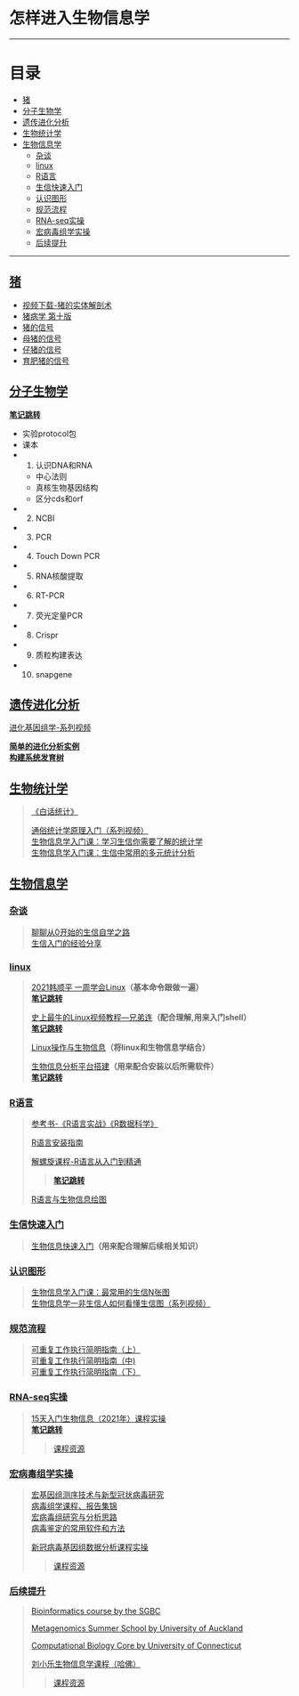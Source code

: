# 怎样进入生物信息学
---

# 目录

  - [猪](#猪)
  - [分子生物学](#分子生物学)
  - [遗传进化分析](#遗传进化分析)
  - [生物统计学](#生物统计学)
  - [生物信息学](#生物信息学)
    - [杂谈](#杂谈)
    - [linux](#linux)
    - [R语言](#r语言)
    - [生信快速入门](#生信快速入门)
    - [认识图形](#认识图形)
    - [规范流程](#规范流程)
    - [RNA-seq实操](#rna-seq实操)
    - [宏病毒组学实操](#宏病毒组学实操)
    - [后续提升](#后续提升)
---

## [猪](#目录)  
 - [视频下载-猪的实体解剖术](./collections/书籍pdf和视频下载链接.md)
 - [猪病学 第十版](./collections/书籍pdf和视频下载链接.md)
 - [猪的信号](./collections/书籍pdf和视频下载链接.md)
 - [母猪的信号](./collections/书籍pdf和视频下载链接.md)
 - [仔猪的信号](./collections/书籍pdf和视频下载链接.md)
 - [育肥猪的信号](./collections/书籍pdf和视频下载链接.md)

## [分子生物学](#目录)  
[**笔记跳转**](./学习笔记-分子生物学.md)

- 实验protocol包
- 课本
- 1. 认识DNA和RNA
  - 中心法则
  - 真核生物基因结构
  - 区分cds和orf
- 2. NCBI
- 3. PCR
- 4. Touch Down PCR
- 5. RNA核酸提取
- 6. RT-PCR
- 7. 荧光定量PCR
- 8. Crispr
- 9. 质粒构建表达 
- 10. snapgene

## [遗传进化分析](#目录)  
[进化基因组学-系列视频](https://www.bilibili.com/video/BV1wi4y1u7Y7?spm_id_from=333.999.header_right.fav_list.click)  
  
[**简单的进化分析实例**](./学习笔记-简单的进化分析实例.md)  
[**构建系统发育树**](./学习笔记-构建系统发育树.md)  


## [生物统计学](#目录) 
> [《白话统计》](./collections/书籍pdf和视频下载链接.md)  
>
> [通俗统计学原理入门（系列视频）](https://www.bilibili.com/video/BV1x64y1B71k)  
> [生物信息学入门课：学习生信你需要了解的统计学](https://ke.qq.com/course/395709)  
> [生物信息学入门课：生信中常用的多元统计分析](https://ke.qq.com/course/709956)

## [生物信息学](#目录)
### [杂谈](#目录)
> [聊聊从0开始的生信自学之路](https://www.bilibili.com/video/BV1cL4y1h7jS?spm_id_from=333.999.0.0)  
> [生信入门的经验分享](https://www.bilibili.com/video/BV1c7411h7k6?spm_id_from=333.999.0.0) 

### [linux](#目录)

> [2021韩顺平 一周学会Linux](https://www.bilibili.com/video/BV1Sv411r7vd?p=1)**（基本命令跟做一遍）**  
> [**笔记跳转**](/collections/韩顺平_2021图解Linux全面升级.pdf)    
> 
> [史上最牛的Linux视频教程—兄弟连](https://www.bilibili.com/video/BV1mW411i7Qf?p=1)**（配合理解,用来入门shell）**      
> [**笔记跳转**](/Memo/collections/linux视频教程-兄弟连.pdfoll)    
> 
> [Linux操作与生物信息](https://www.bilibili.com/video/BV1hb411b7Ng?spm_id_from=333.999.0.0)**（将linux和生物信息学结合）**   
> 
> [生物信息分析平台搭建](https://www.bilibili.com/video/BV1hM4y1g7D4?spm_id_from=333.999.0.0)**（用来配合安装以后所需软件）**     
> [**笔记跳转**](./学习笔记-生物信息学平台搭建.md)   

### [R语言](#目录)
> [参考书-《R语言实战》《R数据科学》](./collections/书籍pdf和视频下载链接.md)  
>
> [R语言安装指南](https://www.bilibili.com/video/BV19p4y1i7Zb?spm_id_from=333.999.0.0)  
> 
> [解螺旋课程-R语言从入门到精通](https://www.helixlife.cn/periods-learn/3c0b4b1c-a7b0-41d1-a97f-195d4aa1679b)  
>> [**笔记跳转**](./supplement/解螺旋课程-R语言从入门到精通)  
>
> [R语言与生物信息绘图](https://www.bilibili.com/video/BV1bq4y1T76W?spm_id_from=333.851.header_right.history_list.click)   

### [生信快速入门](#目录)
> [生物信息快速入门](https://www.bilibili.com/video/BV1C4411w7jM?p=46)**（用来配合理解后续相关知识）**  

### [认识图形](#目录)
> [生物信息学入门课：最常用的生信N张图](https://ke.qq.com/course/3031321?taid=10492368883958041)  
> [生物信息学一非生信人如何看懂生信图（系列视频）](https://www.bilibili.com/video/BV12Q4y1U7Pd?spm_id_from=333.999.0.0)  

### [规范流程](#目录)
> [可重复工作执行简明指南（上）](https://mp.weixin.qq.com/s?__biz=MzU5ODc3OTA0NQ==&mid=2247487988&idx=2&sn=410abc4c55d6dac3a8fda3a4fd331b2d&chksm=febfa43ec9c82d2828dc9c65a707a9b812876d57c01cc0276f0d09192429813072af86b5eb92&mpshare=1&scene=24&srcid=0107DU1b6sWDNXSi0JZHjGD3&sharer_sharetime=1641562271431&sharer_shareid=8658d21d3ccc9a1082011da72d24cd15&ascene=14&devicetype=android-29&version=2800105d&nettype=WIFI&abtest_cookie=AAACAA%3D%3D&lang=zh_CN&exportkey=Abpw2ZylrinMZy5IrTt3GYU%3D&pass_ticket=NtheKn7sd1V3DZEU%2B6AFkryyjhZk3D1yRfImSlJ0FQYVkZWdtgef0OGTMvgN%2FTXQ&wx_header=1)  
> [可重复工作执行简明指南（中)](https://mp.weixin.qq.com/s?__biz=MzU5ODc3OTA0NQ==&mid=2247488106&idx=1&sn=16e33b5df1ad92477db46dc28da20b06&chksm=febfa7a0c9c82eb601e3394fa8928c5b4a6f852c8139615af29a8b9f58046cee9f0b9c8ebb3c&mpshare=1&scene=24&srcid=0107AR0u23xU84UF3KbMtmgi&sharer_sharetime=1641562253054&sharer_shareid=8658d21d3ccc9a1082011da72d24cd15&ascene=14&devicetype=android-29&version=2800105d&nettype=WIFI&abtest_cookie=AAACAA%3D%3D&lang=zh_CN&exportkey=AQhkrUpMdOuu6aP1QyPfQY8%3D&pass_ticket=NtheKn7sd1V3DZEU%2B6AFkryyjhZk3D1yRfImSlJ0FQYVkZWdtgef0OGTMvgN%2FTXQ&wx_header=1)  
> [可重复工作执行简明指南（下）](https://mp.weixin.qq.com/s?__biz=MzUzMTEwODk0Ng==&mid=2247501247&idx=1&sn=deb44d67cf87b9b184d5b6782069a113&chksm=fa450082cd328994bda00d277af7040707f2272fb3aa04f8516b048a384d046746e65e2ced8b&mpshare=1&scene=24&srcid=0107782e77MtmQgaODhGJ8Xn&sharer_sharetime=1641562245744&sharer_shareid=8658d21d3ccc9a1082011da72d24cd15&ascene=14&devicetype=android-29&version=2800105d&nettype=WIFI&abtest_cookie=AAACAA%3D%3D&lang=zh_CN&exportkey=AeSekv63t%2Bpy6uFRbQzaFYM%3D&pass_ticket=NtheKn7sd1V3DZEU%2B6AFkryyjhZk3D1yRfImSlJ0FQYVkZWdtgef0OGTMvgN%2FTXQ&wx_header=1)  

### [RNA-seq实操](#目录)   
> [15天入门生物信息（2021年）课程实操](https://www.bilibili.com/video/BV1K44y1B7Dg)    
> [**笔记跳转**](../二代测序分析/../NGS-analysis/15天入门生物信息（2021年）课程实操.md)  
>> [课程资源](http://ftp.genek.cn:8888/jzjkkz_20210123/)    

### [宏病毒组学实操](#目录)

> [宏基因组测序技术与新型冠状病毒研究](https://www.bilibili.com/video/BV1fV411o7PW?spm_id_from=333.999.0.0)    
> [病毒组学课程、报告集锦](https://www.bilibili.com/video/BV15b4y1r7CM?spm_id_from=333.999.0.0)      
> [宏病毒组研究与分析思路](http://cloud.magigene.com/yclass/yDetail?id=1461517128162086913)  
> [病毒鉴定的常用软件和方法](http://cloud.magigene.com/yclass/yDetail?id=1463438218823393281)  
>  
> [新冠病毒基因组数据分析课程实操](https://www.bilibili.com/video/BV1p44y1b7VU?spm_id_from=333.999.0.0)    
>> [课程资源](https://mp.weixin.qq.com/s?__biz=MzI2MjA1MDQxMg==&mid=2649714903&idx=2&sn=2f1ed0e98f33d71238196c5f377a5f14&chksm=f24ad7d4c53d5ec2b87dd6746bba78c43da8bc6e516307c78a7aae408c201157ef6476a9b0ab&sessionid=0&scene=126&clicktime=1641899667&enterid=1641899667&ascene=3&devicetype=android-29&version=2800105d&nettype=WIFI&abtest_cookie=AAACAA%3D%3D&lang=zh_CN&exportkey=AcikJSWP%2FDQC3fJm36NBRw4%3D&pass_ticket=NtheKn7sd1V3DZEU%2B6AFkryyjhZk3D1yRfImSlJ0FQYVkZWdtgef0OGTMvgN%2FTXQ&wx_header=1)    

### [后续提升](#目录)

> [Bioinformatics course by the SGBC](https://sgbc.github.io/course/blast/blast_online/)  
> 
> [Metagenomics Summer School by University of Auckland](https://github.com/GenomicsAotearoa/metagenomics_summer_school)   
> 
> [Computational Biology Core by University of Connecticut](https://bioinformatics.uconn.edu/resources-and-events/tutorials-2/#)  
> 
> [刘小乐生物信息学课程（哈佛）](https://www.youtube.com/playlist?list=PLeB-Dlq-v6taAXK6ZCGfqImrNWJzFt3p3)  
>> [课程资源](https://liulab-dfci.github.io/bioinfo-combio/)

